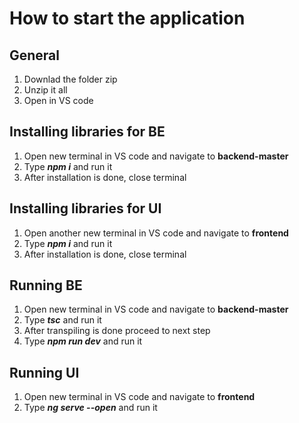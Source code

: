 # How to start the application

## General

1. Downlad the folder zip
2. Unzip it all
3. Open in VS code

## Installing libraries for BE

1. Open new terminal in VS code and navigate to **backend-master**
2. Type __*npm i*__ and run it
3. After installation is done, close terminal

## Installing libraries for UI

1. Open another new terminal in VS code and navigate to **frontend**
2. Type __*npm i*__ and run it
3. After installation is done, close terminal

## Running BE

1. Open new terminal in VS code and navigate to **backend-master**
2. Type __*tsc*__ and run it
3. After transpiling is done proceed to next step
4. Type __*npm run dev*__ and run it

## Running UI

1. Open new terminal in VS code and navigate to **frontend**
2. Type __*ng serve --open*__ and run it
